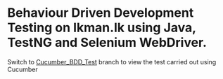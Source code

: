 # Behaviour Driven Development Testing on Ikman.lk using Java, TestNG and Selenium WebDriver.

Switch to [Cucumber_BDD_Test] branch to view the test carried out using Cucumber

[Cucumber_BDD_Test]: https://github.com/xXZang3tsuXx/ikman-Selenium-Testing/tree/Cucumber_BDD_Test